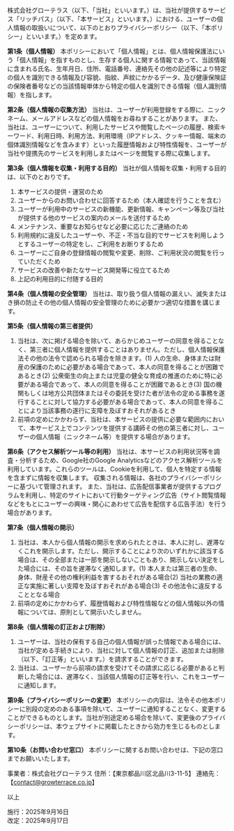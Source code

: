 株式会社グローテラス（以下、「当社」といいます。）は、当社が提供するサービス「リッチパス」（以下、「本サービス」といいます。）における、ユーザーの個人情報の取扱いについて、以下のとおりプライバシーポリシー（以下、「本ポリシー」といいます。）を定めます。

**第1条（個人情報）**
本ポリシーにおいて「個人情報」とは、個人情報保護法にいう「個人情報」を指すものとし、生存する個人に関する情報であって、当該情報に含まれる氏名、生年月日、住所、電話番号、連絡先その他の記述等により特定の個人を識別できる情報及び容貌、指紋、声紋にかかるデータ、及び健康保険証の保険者番号などの当該情報単体から特定の個人を識別できる情報（個人識別情報）を指します。

**第2条（個人情報の収集方法）**
当社は、ユーザーが利用登録をする際に、ニックネーム、メールアドレスなどの個人情報をお尋ねすることがあります。
また、当社は、ユーザーについて、利用したサービスや閲覧したページの履歴、検索キーワード、利用日時、利用方法、利用環境（IPアドレス、クッキー情報、端末の個体識別情報などを含みます）といった履歴情報および特性情報を、ユーザーが当社や提携先のサービスを利用しまたはページを閲覧する際に収集します。

**第3条（個人情報を収集・利用する目的）**
当社が個人情報を収集・利用する目的は、以下のとおりです。

1. 本サービスの提供・運営のため
2. ユーザーからのお問い合わせに回答するため（本人確認を行うことを含む）
3. ユーザーが利用中のサービスの新機能、更新情報、キャンペーン等及び当社が提供する他のサービスの案内のメールを送付するため
4. メンテナンス、重要なお知らせなど必要に応じたご連絡のため
5. 利用規約に違反したユーザーや、不正・不当な目的でサービスを利用しようとするユーザーの特定をし、ご利用をお断りするため
6. ユーザーにご自身の登録情報の閲覧や変更、削除、ご利用状況の閲覧を行っていただくため
7. サービスの改善や新たなサービス開発等に役立てるため
8. 上記の利用目的に付随する目的

**第4条（個人情報の安全管理）**
当社は、取り扱う個人情報の漏えい、滅失またはき損の防止その他の個人情報の安全管理のために必要かつ適切な措置を講じます。

**第5条（個人情報の第三者提供）**

1. 当社は、次に掲げる場合を除いて、あらかじめユーザーの同意を得ることなく、第三者に個人情報を提供することはありません。ただし、個人情報保護法その他の法令で認められる場合を除きます。(1) 人の生命、身体または財産の保護のために必要がある場合であって、本人の同意を得ることが困難であるとき(2) 公衆衛生の向上または児童の健全な育成の推進のために特に必要がある場合であって、本人の同意を得ることが困難であるとき(3) 国の機関もしくは地方公共団体またはその委託を受けた者が法令の定める事務を遂行することに対して協力する必要がある場合であって、本人の同意を得ることにより当該事務の遂行に支障を及ぼすおそれがあるとき
2. 前項の定めにかかわらず、当社は、本サービスの提供に必要な範囲内において、本サービス上でコンテンツを提供する講師その他の第三者に対し、ユーザーの個人情報（ニックネーム等）を提供する場合があります。

**第6条（アクセス解析ツール等の利用）**
当社は、本サービスの利用状況等を調査・分析するため、Google社のGoogle Analyticsなどのアクセス解析ツールを利用しています。これらのツールは、Cookieを利用して、個人を特定する情報を含まずに情報を収集します。
収集される情報は、各社のプライバシーポリシーに基づいて管理されます。
また、当社は、広告配信事業者が提供するプログラムを利用し、特定のサイトにおいて行動ターゲティング広告（サイト閲覧情報などをもとにユーザーの興味・関心にあわせて広告を配信する広告手法）を行う場合があります。

**第7条（個人情報の開示）**

1. 当社は、本人から個人情報の開示を求められたときは、本人に対し、遅滞なくこれを開示します。ただし、開示することにより次のいずれかに該当する場合は、その全部または一部を開示しないこともあり、開示しない決定をした場合には、その旨を遅滞なく通知します。(1) 本人または第三者の生命、身体、財産その他の権利利益を害するおそれがある場合(2) 当社の業務の適正な実施に著しい支障を及ぼすおそれがある場合(3) その他法令に違反することとなる場合
2. 前項の定めにかかわらず、履歴情報および特性情報などの個人情報以外の情報については、原則として開示いたしません。

**第8条（個人情報の訂正および削除）**

1. ユーザーは、当社の保有する自己の個人情報が誤った情報である場合には、当社が定める手続きにより、当社に対して個人情報の訂正、追加または削除（以下、「訂正等」といいます。）を請求することができます。
2. 当社は、ユーザーから前項の請求を受けてその請求に応じる必要があると判断した場合には、遅滞なく、当該個人情報の訂正等を行い、これをユーザーに通知します。

**第9条（プライバシーポリシーの変更）**
本ポリシーの内容は、法令その他本ポリシーに別段の定めのある事項を除いて、ユーザーに通知することなく、変更することができるものとします。当社が別途定める場合を除いて、変更後のプライバシーポリシーは、本ウェブサイトに掲載したときから効力を生じるものとします。

**第10条（お問い合わせ窓口）**
本ポリシーに関するお問い合わせは、下記の窓口までお願いいたします。

事業者：株式会社グローテラス
住所：【東京都品川区北品川3-11-5】
連絡先：【contact@growterrace.co.jp】

以上

施行：2025年9月16日  
改定：2025年9月17日

